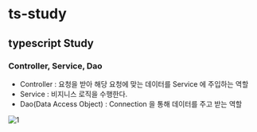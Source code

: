 # ts-study
## typescript Study

### Controller, Service, Dao
- Controller : 요청을 받아 해당 요청에 맞는 데이터를 Service 에 주입하는 역할
- Service : 비지니스 로직을 수행한다.
- Dao(Data Access Object) : Connection 을 통해 데이터를 주고 받는 역할

![1](https://user-images.githubusercontent.com/63203480/134304214-36d65c0b-5687-43e1-8520-393dce96ee41.png)
